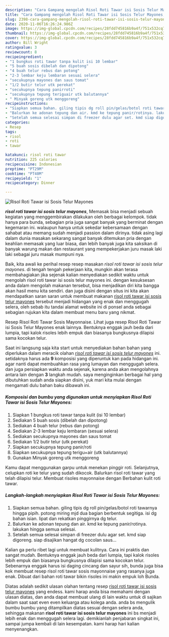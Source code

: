```yaml
---
description: "Cara Gampang mengolah Risol Roti Tawar isi Sosis Telur Mayones, Lezat Sekali"
title: "Cara Gampang mengolah Risol Roti Tawar isi Sosis Telur Mayones, Lezat Sekali"
slug: 2398-cara-gampang-mengolah-risol-roti-tawar-isi-sosis-telur-mayones-lezat-sekali
date: 2020-11-06T16:26:24.986Z
image: https://img-global.cpcdn.com/recipes/28fdd745816b9a4f/751x532cq70/risol-roti-tawar-isi-sosis-telur-mayones-foto-resep-utama.jpg
thumbnail: https://img-global.cpcdn.com/recipes/28fdd745816b9a4f/751x532cq70/risol-roti-tawar-isi-sosis-telur-mayones-foto-resep-utama.jpg
cover: https://img-global.cpcdn.com/recipes/28fdd745816b9a4f/751x532cq70/risol-roti-tawar-isi-sosis-telur-mayones-foto-resep-utama.jpg
author: Bill Wright
ratingvalue: 3
reviewcount: 8
recipeingredient:
- "1 bungkus roti tawar tanpa kulit isi 10 lembar"
- "5 buah sosis dibelah dan dipotong"
- "4 buah telur rebus dan potong"
- "2-3 lembar keju lembaran sesuai selera"
- "secukupnya mayones dan saus tomat"
- "1/2 butir telur utk perekat"
- "secukupnya tepung panirroti"
- "secukupnya tepung teriguair utk balutannya"
- " Minyak goreng utk menggoreng"
recipeinstructions:
- "Siapkan semua bahan. giling tipis dg roll pin/gelas/botol roti tawarnya hingga pipih. potong miring mjd dua bagian berbentuk segitiga. isi dg bahan isian. lipat dan rekatkan pinggirnya dg telur."
- "Balurkan ke adonan tepung dan air. kmd ke tepung panir/rotinya. lakukan hingga semua selesai."
- "Setelah semua selesai simpan di freezer dulu agar set. kmd siap digoreng. siap disajikan hangat dg cocolan saus..."
categories:
- Resep
tags:
- risol
- roti
- tawar

katakunci: risol roti tawar 
nutrition: 225 calories
recipecuisine: Indonesian
preptime: "PT29M"
cooktime: "PT40M"
recipeyield: "1"
recipecategory: Dinner

---
```



![Risol Roti Tawar isi Sosis Telur Mayones](https://img-global.cpcdn.com/recipes/28fdd745816b9a4f/751x532cq70/risol-roti-tawar-isi-sosis-telur-mayones-foto-resep-utama.jpg)

<b><i>risol roti tawar isi sosis telur mayones</i></b>, Memasak bisa menjadi sebuah kegiatan yang menggembirakan dilakukan oleh berbagai kelompok. tidak hanya para bunda, sebagian pria juga sangat banyak yang berminat dengan kegemaran ini. walaupun hanya untuk sekedar kebersamaan dengan sahabat atau memang sudah menjadi passion dalam dirinya. tidak asing lagi dalam dunia masakan sekarang sangat banyak ditemukan pria dengan keahlian memasak yang luar biasa, dan lebih banyak juga kita saksikan di banyak warung makan dan restaurant yang mempekerjakan juru masak laki laki sebagai juru masak mumpuni nya.

Baik, kita awali ke perihal resep resep masakan <i>risol roti tawar isi sosis telur mayones</i>. di tengah tengah pekerjaan kita, mungkin akan terasa membahagiakan jika sejenak kalian menyediakan sedikit waktu untuk mengolah risol roti tawar isi sosis telur mayones ini. dengan kesuksesan anda dalam mengolah makanan tersebut, bisa menjadikan diri kita bangga akan hasil menu kita sendiri. dan juga disini dengan situs ini kita akan mendapatkan saran saran untuk membuat makanan <u>risol roti tawar isi sosis telur mayones</u> tersebut menjadi hidangan yang enak dan menggugah selera, oleh sebab itu tandai alamat website ini di ponsel anda sebagai sebagian rujukan kita dalam membuat menu baru yang nikmat.

Resep Risol Roti Tawar Sosis Mayonnaise. Lihat juga resep Risol Roti Tawar isi Sosis Telur Mayones enak lainnya. Bentuknya enggak jauh beda dari lumpia, tapi kalok risoles lebih empuk dan biasanya bungkusnya dilapisi sama kocokan telur.


Saat ini langsung saja kita start untuk menyediakan bahan bahan yang diperlukan dalam meracik olahan <u><i>risol roti tawar isi sosis telur mayones</i></u> ini. setidaknya harus ada <b>9</b> komposisi yang diperuntuk kan pada hidangan ini. agar nanti dapat membuahkan rasa yang lumayan dan menggugah selera. dan juga persiapkan waktu anda sejenak, karena anda akan mengolahnya antara lain dengan <b>3</b> langkah mudah. saya menginginkan berbagai hal yang dibutuhkan sudah anda siapkan disini, yuk mari kita mulai dengan mengamati dulu bahan baku dibawah ini.

<!--inarticleads1-->

##### Komposisi dan bumbu yang digunakan untuk menyiapkan Risol Roti Tawar isi Sosis Telur Mayones:

1. Siapkan 1 bungkus roti tawar tanpa kulit (isi 10 lembar)
1. Sediakan 5 buah sosis (dibelah dan dipotong)
1. Sediakan 4 buah telur (rebus dan potong)
1. Sediakan 2-3 lembar keju lembaran (sesuai selera)
1. Sediakan secukupnya mayones dan saus tomat
1. Sediakan 1/2 butir telur (utk perekat)
1. Siapkan secukupnya tepung panir/roti
1. Siapkan secukupnya tepung terigu+air (utk balutannya)
1. Gunakan  Minyak goreng utk menggoreng


Kamu dapat menggunakan garpu untuk menekan pinggir roti. Selanjutnya, celupkan roti ke telur yang sudah dikocok. Balurkan risol roti tawar yang telah dilapisi telur. Membuat risoles mayonnaise dengan Berbahan kulit roti tawar. 

<!--inarticleads2-->

##### Langkah-langkah menyiapkan Risol Roti Tawar isi Sosis Telur Mayones:

1. Siapkan semua bahan. giling tipis dg roll pin/gelas/botol roti tawarnya hingga pipih. potong miring mjd dua bagian berbentuk segitiga. isi dg bahan isian. lipat dan rekatkan pinggirnya dg telur.
1. Balurkan ke adonan tepung dan air. kmd ke tepung panir/rotinya. lakukan hingga semua selesai.
1. Setelah semua selesai simpan di freezer dulu agar set. kmd siap digoreng. siap disajikan hangat dg cocolan saus...


Kalian ga perlu ribet lagi untuk membuat kulitnya. Cara ini praktis dan sangat mudah. Bentuknya enggak jauh beda dari lumpia, tapi kalok risoles lebih empuk dan biasanya bungkusnya dilapisi sama kocokan telur. Sebenarnya enggak harus isi daging cincang dan sayur sih, bunda juga bisa kok membuat resep risol roti tawar sosis mayonnaise yang rasanya juga enak. Dibuat dari bahan roti tawar bikin risoles ini makin empuk loh Bunda. 

Diatas adalah sedikit ulasan olahan tentang resep <u>risol roti tawar isi sosis telur mayones</u> yang endess. kami harap anda bisa memahami dengan ulasan diatas, dan anda dapat membuat ulang di lain waktu untuk di sajikan dalam saat saat even even keluarga atau kolega anda. anda bs mengulik bumbu bumbu yang ditampilkan diatas sesuai dengan selera anda, sehingga makanan <b>risol roti tawar isi sosis telur mayones</b> ini bs menjadi lebih enak dan menggugah selera lagi. demikianlah penjabaran singkat ini, sampai jumpa kembali di lain kesempatan. kami harap hari kalian menyenangkan.

